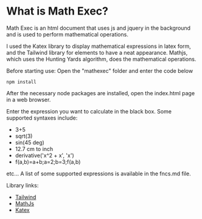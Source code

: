 # What is Math Exec?

Math Exec is an html document that uses js and jquery in the background and is used to perform mathematical operations.

I used the Katex library to display mathematical expressions in latex form, and the Tailwind library for elements to have a neat appearance. Mathjs, which uses the Hunting Yards algorithm, does the mathematical operations.

Before starting use:
Open the "mathexec" folder and enter the code below

    npm install

After the necessary node packages are installed, open the index.html page in a web browser.

Enter the expression you want to calculate in the black box. Some supported syntaxes include:

- 3+5
- sqrt(3)
- sin(45 deg)
- 12.7 cm to inch
- derivative('x^2 + x', 'x')
- f(a,b)=a+b;a=2;b=3;f(a,b)

etc... A list of some supported expressions is available in the fncs.md file.

Library links:

 - [Tailwind](https://tailwindcss.com/)
 - [MathJs](https://mathjs.org/)
 - [Katex](https://katex.org/)
